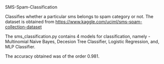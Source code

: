 SMS-Spam-Classification

Classifies whether a particular sms belongs to spam category or not. 
The dataset is obtained from https://www.kaggle.com/uciml/sms-spam-collection-dataset

The sms_classification.py contains 4 models for classification, namely - Multinomial Naive Bayes, Decesion Tree Classifier, Logistic Regression, and, MLP Classifier.

The accuracy obtained was of the order 0.981.
